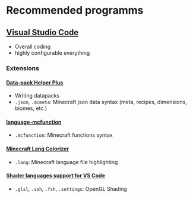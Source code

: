 # Recommended programms

## [Visual Studio Code](https://code.visualstudio.com/download)
* Overall coding
* highly configurable everything

### Extensions
#### [Data-pack Helper Plus](https://marketplace.visualstudio.com/items?itemName=SPGoding.datapack-language-server)
* Writing datapacks
* `.json`, `.mcmeta`: Minecraft json data syntax (meta, recipes, dimensions, biomes, etc.)

#### [language-mcfunction](https://marketplace.visualstudio.com/items?itemName=arcensoth.language-mcfunction)
* `.mcfunction`: Minecraft functions syntax

#### [Minecraft Lang Colorizer](https://marketplace.visualstudio.com/items?itemName=zz5840.minecraft-lang-colorizer)
* `.lang`: Minecraft language file highlighting

#### [Shader languages support for VS Code](https://marketplace.visualstudio.com/items?itemName=slevesque.shader)
* `.glsl`, `.vsh`, `.fsh`, `.settings`: OpenGL Shading
